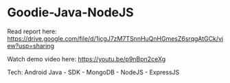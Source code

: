 # Goodie-Java-NodeJS
 
Read report here: https://drive.google.com/file/d/1jcgJ7zM7TSnnHuQnHGmesZ6srqgAtGCk/view?usp=sharing

Watch demo video here: https://youtu.be/p9nBpn2ceXg

Tech: Android Java - SDK - MongoDB - NodeJS - ExpressJS
